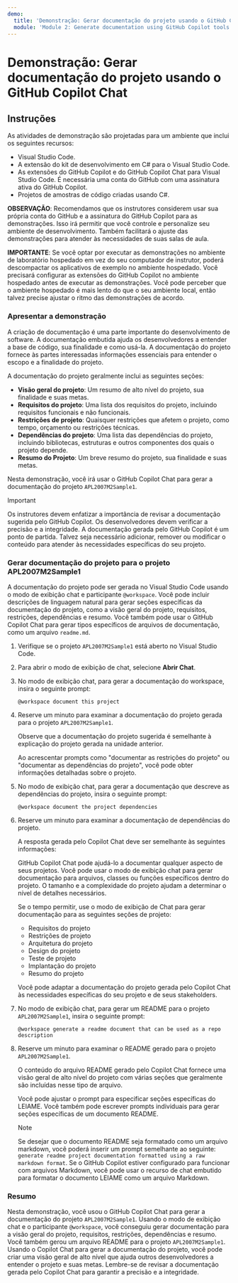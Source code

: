 ```yaml
---
demo:
  title: 'Demonstração: Gerar documentação do projeto usando o GitHub Copilot Chat'
  module: 'Module 2: Generate documentation using GitHub Copilot tools'
---
```


# Demonstração: Gerar documentação do projeto usando o GitHub Copilot Chat

## Instruções

As atividades de demonstração são projetadas para um ambiente que inclui os seguintes recursos:

- Visual Studio Code.
- A extensão do kit de desenvolvimento em C# para o Visual Studio Code.
- As extensões do GitHub Copilot e do GitHub Copilot Chat para Visual Studio Code. É necessária uma conta do GitHub com uma assinatura ativa do GitHub Copilot.
- Projetos de amostras de código criadas usando C#.

**OBSERVAÇÃO**: Recomendamos que os instrutores considerem usar sua própria conta do GitHub e a assinatura do GitHub Copilot para as demonstrações. Isso irá permitir que você controle e personalize seu ambiente de desenvolvimento. Também facilitará o ajuste das demonstrações para atender às necessidades de suas salas de aula.

**IMPORTANTE**: Se você optar por executar as demonstrações no ambiente de laboratório hospedado em vez do seu computador de instrutor, poderá descompactar os aplicativos de exemplo no ambiente hospedado. Você precisará configurar as extensões do GitHub Copilot no ambiente hospedado antes de executar as demonstrações. Você pode perceber que o ambiente hospedado é mais lento do que o seu ambiente local, então talvez precise ajustar o ritmo das demonstrações de acordo.

### Apresentar a demonstração

A criação de documentação é uma parte importante do desenvolvimento de software. A documentação embutida ajuda os desenvolvedores a entender a base de código, sua finalidade e como usá-la. A documentação do projeto fornece às partes interessadas informações essenciais para entender o escopo e a finalidade do projeto.

A documentação do projeto geralmente inclui as seguintes seções:

- **Visão geral do projeto**: Um resumo de alto nível do projeto, sua finalidade e suas metas.
- **Requisitos do projeto**: Uma lista dos requisitos do projeto, incluindo requisitos funcionais e não funcionais.
- **Restrições de projeto**: Quaisquer restrições que afetem o projeto, como tempo, orçamento ou restrições técnicas.
- **Dependências do projeto**: Uma lista das dependências do projeto, incluindo bibliotecas, estruturas e outros componentes dos quais o projeto depende.
- **Resumo do Projeto**: Um breve resumo do projeto, sua finalidade e suas metas.

Nesta demonstração, você irá usar o GitHub Copilot Chat para gerar a documentação do projeto `APL2007M2Sample1`.

> [!IMPORTANT]
> Os instrutores devem enfatizar a importância de revisar a documentação sugerida pelo GitHub Copilot. Os desenvolvedores devem verificar a precisão e a integridade. A documentação gerada pelo GitHub Copilot é um ponto de partida. Talvez seja necessário adicionar, remover ou modificar o conteúdo para atender às necessidades específicas do seu projeto.

### Gerar documentação do projeto para o projeto APL2007M2Sample1

A documentação do projeto pode ser gerada no Visual Studio Code usando o modo de exibição chat e participante `@workspace`. Você pode incluir descrições de linguagem natural para gerar seções específicas da documentação do projeto, como a visão geral do projeto, requisitos, restrições, dependências e resumo. Você também pode usar o GitHub Copilot Chat para gerar tipos específicos de arquivos de documentação, como um arquivo `readme.md`.

1. Verifique se o projeto `APL2007M2Sample1` está aberto no Visual Studio Code.

1. Para abrir o modo de exibição de chat, selecione **Abrir Chat**.

1. No modo de exibição chat, para gerar a documentação do workspace, insira o seguinte prompt:

    ```output
    @workspace document this project
    ```

1. Reserve um minuto para examinar a documentação do projeto gerada para o projeto `APL2007M2Sample1`.

    Observe que a documentação do projeto sugerida é semelhante à explicação do projeto gerada na unidade anterior.

    Ao acrescentar prompts como "documentar as restrições do projeto" ou "documentar as dependências do projeto", você pode obter informações detalhadas sobre o projeto.

1. No modo de exibição chat, para gerar a documentação que descreve as dependências do projeto, insira o seguinte prompt:

    ```output
    @workspace document the project dependencies
    ```

1. Reserve um minuto para examinar a documentação de dependências do projeto.

    A resposta gerada pelo Copilot Chat deve ser semelhante às seguintes informações:

    GitHub Copilot Chat pode ajudá-lo a documentar qualquer aspecto de seus projetos. Você pode usar o modo de exibição chat para gerar documentação para arquivos, classes ou funções específicos dentro do projeto. O tamanho e a complexidade do projeto ajudam a determinar o nível de detalhes necessários.

    Se o tempo permitir, use o modo de exibição de Chat para gerar documentação para as seguintes seções de projeto:

    - Requisitos do projeto
    - Restrições de projeto
    - Arquitetura do projeto
    - Design do projeto
    - Teste de projeto
    - Implantação do projeto
    - Resumo do projeto

    Você pode adaptar a documentação do projeto gerada pelo Copilot Chat às necessidades específicas do seu projeto e de seus stakeholders.

1. No modo de exibição chat, para gerar um README para o projeto `APL2007M2Sample1`, insira o seguinte prompt:

    ```output
    @workspace generate a readme document that can be used as a repo description
    ```

1. Reserve um minuto para examinar o README gerado para o projeto `APL2007M2Sample1`.

    O conteúdo do arquivo README gerado pelo Copilot Chat fornece uma visão geral de alto nível do projeto com várias seções que geralmente são incluídas nesse tipo de arquivo.

    Você pode ajustar o prompt para especificar seções específicas do LEIAME. Você também pode escrever prompts individuais para gerar seções específicas de um documento README.

    > [!NOTE]
    > Se desejar que o documento README seja formatado como um arquivo markdown, você poderá inserir um prompt semelhante ao seguinte: `generate readme project documentation formatted using a raw markdown format`. Se o GitHub Copilot estiver configurado para funcionar com arquivos Markdown, você pode usar o recurso de chat embutido para formatar o documento LEIAME como um arquivo Markdown.

### Resumo

Nesta demonstração, você usou o GitHub Copilot Chat para gerar a documentação do projeto `APL2007M2Sample1`. Usando o modo de exibição chat e o participante `@workspace`, você conseguiu gerar documentação para a visão geral do projeto, requisitos, restrições, dependências e resumo. Você também gerou um arquivo README para o projeto `APL2007M2Sample1`. Usando o Copilot Chat para gerar a documentação do projeto, você pode criar uma visão geral de alto nível que ajuda outros desenvolvedores a entender o projeto e suas metas. Lembre-se de revisar a documentação gerada pelo Copilot Chat para garantir a precisão e a integridade.
